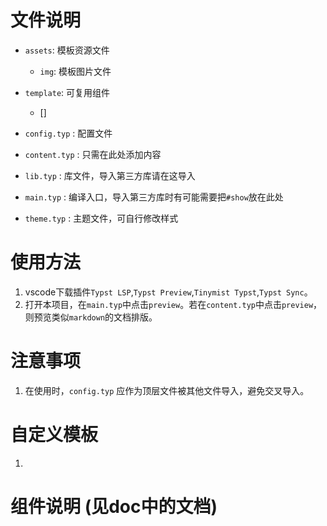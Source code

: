 # 文件说明
- `assets`: 模板资源文件
    -   `img`: 模板图片文件

- `template`: 可复用组件
    - []

- `config.typ`  : 配置文件
- `content.typ` : 只需在此处添加内容
- `lib.typ`     : 库文件，导入第三方库请在这导入
- `main.typ`    : 编译入口，导入第三方库时有可能需要把`#show`放在此处
- `theme.typ`   : 主题文件，可自行修改样式

# 使用方法
1.  vscode下载插件`Typst LSP`,`Typst Preview`,`Tinymist Typst`,`Typst Sync`。
2.  打开本项目，在`main.typ`中点击`preview`。若在`content.typ`中点击`preview`，则预览类似`markdown`的文档排版。

# 注意事项
1. 在使用时，`config.typ` 应作为顶层文件被其他文件导入，避免交叉导入。

# 自定义模板
1. 

# 组件说明 (见doc中的文档)


